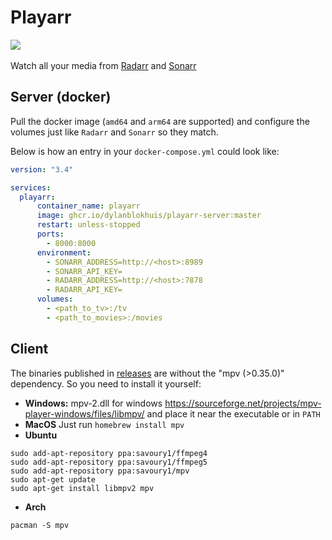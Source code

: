 # Playarr
<img src="https://img.shields.io/github/v/release/dylanblokhuis/playarr" /> <br /><br />
Watch all your media from [Radarr](https://github.com/Radarr/Radarr) and [Sonarr](https://github.com/Sonarr/Sonarr) 

## Server (docker)
Pull the docker image (``amd64`` and ``arm64`` are supported) and configure the volumes just like ``Radarr`` and ``Sonarr`` so they match. 

Below is how an entry in your ``docker-compose.yml`` could look like:
```yaml
version: "3.4"

services:
  playarr:
      container_name: playarr
      image: ghcr.io/dylanblokhuis/playarr-server:master
      restart: unless-stopped
      ports:
        - 8000:8000
      environment:
        - SONARR_ADDRESS=http://<host>:8989
        - SONARR_API_KEY=
        - RADARR_ADDRESS=http://<host>:7878
        - RADARR_API_KEY=
      volumes:
        - <path_to_tv>:/tv
        - <path_to_movies>:/movies
  ```

  ## Client
  The binaries published in [releases](https://github.com/dylanblokhuis/playarr/releases) are without the "mpv (>0.35.0)" dependency. So you need to install it yourself:

  - <b>Windows:</b> mpv-2.dll for windows https://sourceforge.net/projects/mpv-player-windows/files/libmpv/ and place it near the executable or in ``PATH``
  - <b>MacOS</b> Just run ``homebrew install mpv``
  - <b>Ubuntu</b> 
  ```
  sudo add-apt-repository ppa:savoury1/ffmpeg4
  sudo add-apt-repository ppa:savoury1/ffmpeg5
  sudo add-apt-repository ppa:savoury1/mpv
  sudo apt-get update
  sudo apt-get install libmpv2 mpv
  ```
  - <b>Arch</b>
  ```
  pacman -S mpv
  ```

  
